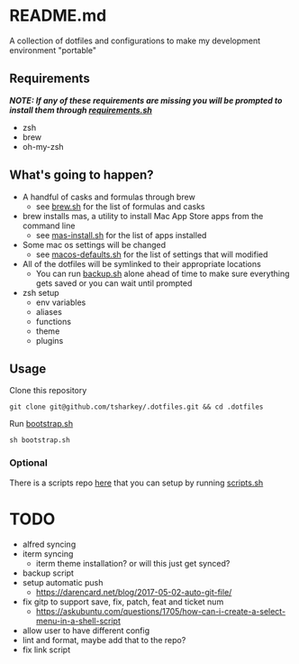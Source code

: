 # README.md
A collection of dotfiles and configurations to make my development environment "portable"

## Requirements
***NOTE: If any of these requirements are missing you will be prompted to install them through [requirements.sh](bootstrap-scripts/requirements.sh)***
- zsh
- brew
- oh-my-zsh

## What's going to happen?
- A handful of casks and formulas through brew
  - see [brew.sh](bootstrap-scripts/brew.sh) for the list of formulas and casks
- brew installs mas, a utility to install Mac App Store apps from the command line
  - see [mas-install.sh](bootstrap-scripts/mas-install.sh) for the list of apps installed
- Some mac os settings will be changed
  - see [macos-defaults.sh](bootstrap-scripts/macos-defaults.sh) for the list of settings that will modified
- All of the dotfiles will be symlinked to their appropriate locations
  - You can run [backup.sh](bootstrap-scripts/backup.sh) alone ahead of time to make sure everything gets saved or you can wait until prompted
- zsh setup
  - env variables
  - aliases
  - functions
  - theme
  - plugins 


## Usage
Clone this repository
```
git clone git@github.com/tsharkey/.dotfiles.git && cd .dotfiles
```

Run [bootstrap.sh](bootstrap.sh)
```
sh bootstrap.sh
```

### Optional
There is a scripts repo [here](github.com/tsharkey/scripts) that you can setup by running [scripts.sh](bootstrap-scripts/scripts.sh)


# TODO
- alfred syncing
- iterm syncing
  - iterm theme installation? or will this just get synced?
- backup script
- setup automatic push
  - https://darencard.net/blog/2017-05-02-auto-git-file/
- fix gitp to support save, fix, patch, feat and ticket num
  - https://askubuntu.com/questions/1705/how-can-i-create-a-select-menu-in-a-shell-script
- allow user to have different config
- lint and format, maybe add that to the repo?
- fix link script
